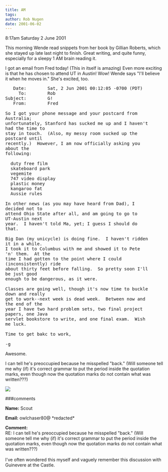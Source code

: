 ```yaml
---
title: AM
tags: 
author: Rob Nugen
date: 2001-06-02
---
```


<p class=date>8:17am Saturday 2 June 2001</p>

<p>This morning Wende read snippets from her book
<em></em> by Gillian Roberts, which she stayed up late
last night to finish.  Great writing, and quite funny,
especially for a sleepy 1 AM brain reading it.</p>

<p>I got an email from Fred today!  (This in itself is
amazing)  Even more exciting is that he has chosen to
attend UT in Austin!  Wow!  Wende says "I'll believe
it when he moves in."  She's excited, too.</p>

<pre>
   Date:        Sat, 2 Jun 2001 00:12:05 -0700 (PDT)
     To:        Rob
Subject:        G!
   From:        Fred

So I got your phone message and your postcard from
Australia;
unfortunately, Stanford has sucked me up and I haven't
had the time to
stay in touch.  (Also, my messy room sucked up the
postcard until
recently.)  However, I am now officially asking you
about the
following:  

  duty free film
  skateboard park
  vegemite
  747 video display
  plastic money
  kangaroo fat
  Aussie rules

In other news (as you may have heard from Dad), I
decided not to
attend Ohio State after all, and am going to go to
UT-Austin next
year.  I haven't told Ma, yet; I guess I should do
that.  

Big Dan (my unicycle) is doing fine.  I haven't ridden
it in a while.
I took it to Columbus with me and showed it to Pete
'n' them.  At the
time I had gotten to the point where I could
(inconsistently) ride
about thirty feet before falling.  So pretty soon I'll
be just good
enough to be dangerous, as it were.  

Classes are going well, though it's now time to buckle
down and really
get to work--next week is dead week.  Between now and
the end of the
year I have two hard problem sets, two final project
papers, one Java
servlet bookstore to write, and one final exam.  Wish
me luck.  

Time to get bakc to work,

-g
</pre>

<p>Awesome.</p>

<p>I can tell he's preoccupied because he misspelled
"back."  (Will someone tell me why (if) it's correct
grammar to put the period inside the quotation marks,
even though now the quotation marks do not contain
what was written???)</p>

<p><img src="/images/rob/wL-ROB.gif"/></p>

###comments


<p><b>Name:</b> Scout

<p><b>Email:</b> owlchaser80@ *redacted*

<p><b>Comment:</b>
<br>RE: I can tell he's preoccupied because he misspelled "back." (Will someone tell me why (if) it's correct grammar to put the period inside the quotation marks, even though now the quotation marks do not contain what was written???)<br>
<br>
I've often wondered this myself and vaguely remember this discussion with Guinevere at the Castle.

